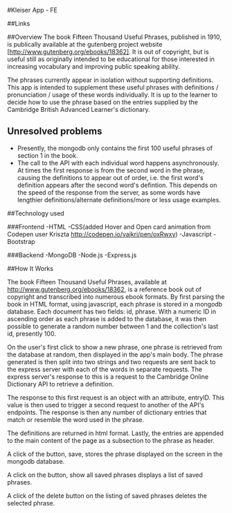#Kleiser App - FE

##Links


##Overview
 The book Fifteen Thousand Useful Phrases, published in 1910, is publically available at the gutenberg project website [http://www.gutenberg.org/ebooks/18362]. It is out of copyright, but is useful still as originally intended to be educational for those interested in increasing vocabulary and improving public speaking ability. 
 
 The phrases currently appear in isolation without supporting definitions. This app is intended to supplement these useful phrases with definitions / pronunciation / usage of these words individually. It is up to the learner to decide how to use the phrase based on the entries supplied by the Cambridge British Advanced Learner's dictionary. 

## Unresolved problems
- Presently, the mongodb only contains the first 100 useful phrases of section 1 in the book.
- The call to the API with each individual word happens asynchronously. At times the first response is from the second word in the phrase, causing the definitions to appear out of order, i.e. the first word's definition appears after the second word's defintion. This depends on the speed of the response from the server, as some words have lengthier definitions/alternate definitions/more or less usage examples.

##Technology used

###Frontend
-HTML
-CSS(added Hover and Open card animation from Codepen user Kriszta http://codepen.io/vajkri/pen/oxRwxy)
-Javascript
-Bootstrap

###Backend
-MongoDB
-Node.js
-Express.js

##How It Works

The book Fifteen Thousand Useful Phrases, available at http://www.gutenberg.org/ebooks/18362, is a reference book out of copyright and transcribed into numerous ebook formats. By first parsing the book in HTML format, using javascript, each phrase is stored in a mongodb database. Each document has two fields: id, phrase. With a numeric ID in ascending order as each phrase is added to the database, it was then possible to generate a random number between 1 and the collection's last id, presently 100. 

On the user's first click to show a new phrase, one phrase is retrieved from the database at random, then displayed in the app's main body. The phrase generated is then split into two strings and two requests are sent back to the express server with each of the words in separate requests. The express server's response to this is a request to the Cambridge Online Dictionary API to retrieve a definition. 

The response to this first request is an object with an attribute, entryID. This value is then used to trigger a second request to another of the API's endpoints. The response is then any number of dictionary entries that match or resemble the word used in the phrase.

The definitions are returned in html format. Lastly, the entries are appended to the main content of the page as a subsection to the phrase as header.

A click of the button, save, stores the phrase displayed on the screen in the mongodb database. 

A click on the button, show all saved phrases displays a list of saved phrases.

A click of the delete button on the listing of saved phrases deletes the selected phrase.




